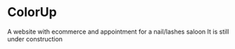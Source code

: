 # ColorUp
A website with ecommerce and appointment for a nail/lashes saloon
It is still under construction
